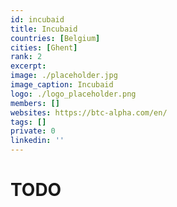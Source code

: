 ```yaml
---
id: incubaid
title: Incubaid
countries: [Belgium]
cities: [Ghent]
rank: 2
excerpt: 
image: ./placeholder.jpg
image_caption: Incubaid
logo: ./logo_placeholder.png
members: []
websites: https://btc-alpha.com/en/
tags: []
private: 0
linkedin: ''
---
```


# TODO



